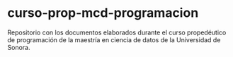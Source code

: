 # curso-prop-mcd-programacion
Repositorio con los documentos elaborados durante el curso propedéutico de programación de la maestría en ciencia de datos de la Universidad de Sonora.
